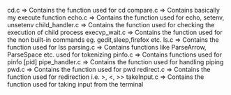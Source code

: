 cd.c => Contains the function used for cd
compare.c => Contains basically my execute function
echo.c => Contains the function used for echo, setenv, unsetenv
child_handler.c => Contains the function used for checking the execution of child process
execvp_wait.c => Contains the function used for the non built-in commands eg. gedit,sleep,firefox etc.
ls.c => Contains the function used for lss
parsing.c => Contains functions like ParseArrow, ParseSpace etc. used for tokenizing
pinfo.c => Contains functions used for pinfo [pid]
pipe_handler.c => Contains the function used for handling piping
pwd.c => Contains the function used for pwd
redirect.c => Contains the function used for redirection i.e. >, <, >>
takeInput.c => Contains the function used for taking input from the terminal